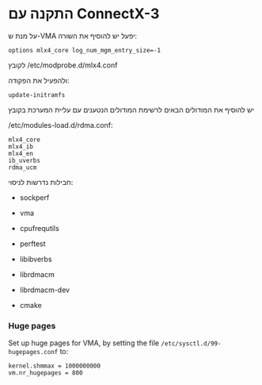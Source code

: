 
התקנה עם ConnectX-3
=============================

על מנת ש-VMA יפעל יש להוסיף את השורה:

    options mlx4_core log_num_mgm_entry_size=-1

לקובץ
&lrm;/etc/modprobe.d/mlx4.conf

ולהפעיל את הפקודה:

    update-initramfs

יש להוסיף את המודולים הבאים לרשימת המודולים הנטענים עם עליית המערכת
בקובץ

&lrm;/etc/modules-load.d/rdma.conf:

    mlx4_core
    mlx4_ib
    mlx4_en
    ib_uverbs
    rdma_ucm

חבילות נדרשות לניסוי:

-   sockperf

-   vma

-   cpufrequtils

-   perftest

-   libibverbs

-   librdmacm

-   librdmacm-dev

-   cmake

### Huge pages

Set up huge pages for VMA, by setting the file `/etc/sysctl.d/99-hugepages.conf` to:

    kernel.shmmax = 1000000000
    vm.nr_hugepages = 800

